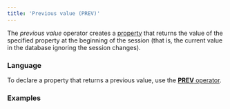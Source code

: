 ```yaml
---
title: 'Previous value (PREV)'
---
```


The *previous value* operator creates a [property](Properties.md) that returns the value of the specified property at the beginning of the session (that is, the current value in the database ignoring the session changes).


### Language

To declare a property that returns a previous value, use the [**PREV** operator](PREV_operator.md). 

### Examples


